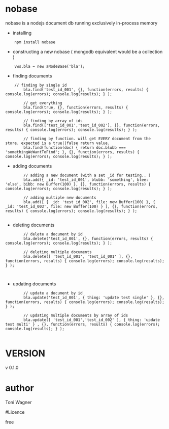 # nobase

nobase is a nodejs document db running exclusively in-process memory

* installing

````
    npm install nobase
````

* constructing a new nobase ( mongodb equivalent would be a collection )

````
    vws.bla = new aNodeBase('bla');
````

* finding documents

````
    // finding by single id
		bla.find('test_id_001', {}, function(errors, results) { console.log(errors); console.log(results); } );

		// get everything
		bla.find(true, {}, function(errors, results) { console.log(errors); console.log(results); } );

		// finding by array of ids
		bla.find(['test_id_001','test_id_002'], {}, function(errors, results) { console.log(errors); console.log(results); } );

		// finding by function. will get EVERY document from the store. expected is a true||false return value.
		bla.find(function(doc) { return doc.blubb === 'somethingWeWantToFind'; }, {}, function(errors, results) { console.log(errors); console.log(results); } );
````


* adding documents

````
		// adding a new document (with a set _id for testing.. )
		bla.add({ _id: 'test_id_001', blubb: 'something', blee: 'else', bibb: new Buffer(100) }, {}, function(errors, results) { console.log(errors); console.log(results); } );
		
		// adding multiple new documents
		bla.add([ { _id: 'test_id_002', file: new Buffer(100) }, { _id: 'test_id_003', file: new Buffer(100) } ], {}, function(errors, results) { console.log(errors); console.log(results); } );
 
````



* deleting documents

````		
		// delete a document by id
		bla.delete('test_id_001', {}, function(errors, results) { console.log(errors); console.log(results); } );
		
		// deleting multiple documents
		bla.delete([ 'test_id_001', 'test_id_001' ], {}, function(errors, results) { console.log(errors); console.log(results); } );

 
````



* updating documents

````		
		// update a document by id
		bla.update('test_id_001', { thing: 'update test single' }, {}, function(errors, results) { console.log(errors); console.log(results); } );

		// updating multiple documents by array of ids
		bla.update([ 'test_id_001','test_id_002' ], { thing: 'update test multi' } , {}, function(errors, results) { console.log(errors); console.log(results); } );
 
````



# VERSION
v 0.1.0


# author

Toni Wagner

#Licence

free
